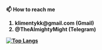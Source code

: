 <strong>📫 How to reach me <strong>
<ol> 
  <li> klimentykk@gmail.com <b>(Gmail)</b></li>
  <li> @TheAlmightyMight <b>(Telegram)</b></li>
</ol>
  
[![Top Langs](https://github-readme-stats.vercel.app/api/top-langs/?username=TheAlmightyMight)](https://github.com/TheAlmightyMight/github-readme-stats)
 

